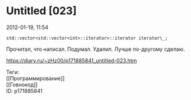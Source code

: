 Untitled [023]
===============

   
 2012-01-19, 11:54   
  
```
std::vector<std::vector<int>::iterator>::iterator iterator\_;
```
   
 Прочитал, что написал. Подумал. Удалил. Лучше по-другому сделаю.   
    
 <https://diary.ru/~zHz00/p171885841_untitled-023.htm>   
   
 Теги:   
 [[Программирование]]   
 [[Говнокод]]   
 ID: p171885841